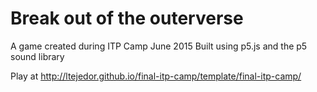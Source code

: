 # Break out of the outerverse

A game created during ITP Camp June 2015
Built using p5.js and the p5 sound library

Play at http://ltejedor.github.io/final-itp-camp/template/final-itp-camp/
